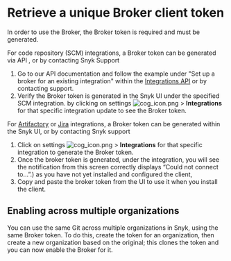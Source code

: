 # Retrieve a unique Broker client token

In order to use the Broker, the Broker token is required and must be generated.

For code repository (SCM) integrations, a Broker token can be generated via API , or by contacting Snyk Support

1. Go to our API documentation and follow the example under "Set up a broker for an existing integration" within the [Integrations API](https://snyk.docs.apiary.io/#reference/integrations/integration/update-existing-integration) or by contacting support.
2. Verify the Broker token is generated in the Snyk UI under the specified SCM integration. by clicking on settings ![cog\_icon.png](../../../../.gitbook/assets/cog\_icon.png) > **Integrations** for that specific integration update to see the Broker token.

For [Artifactory](https://docs.snyk.io/integrations/private-registry-integrations/artifactory-registry-for-npm) or [Jira](https://docs.snyk.io/features/integrations/notifications-ticketing-system-integrations/jira) integrations, a Broker token can be generated within the Snyk UI, or by contacting Snyk support

1. Click on settings ![cog\_icon.png](../../../../.gitbook/assets/cog\_icon.png) > **Integrations** for that specific integration to generate the Broker token.
2. Once the broker token is generated, under the integration, you will see the notification from this screen correctly displays “Could not connect to…”.) as you have not yet installed and configured the client,
3. Copy and paste the broker token from the UI to use it when you install the client.

## Enabling across multiple organizations

You can use the same Git across multiple organizations in Snyk, using the same Broker token. To do this, create the token for an organization, then create a new organization based on the original; this clones the token and you can now enable the Broker for it.
